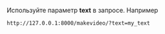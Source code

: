 Используйте параметр **text** в запросе.
Например
```commandline
http://127.0.0.1:8000/makevideo/?text=my_text
```